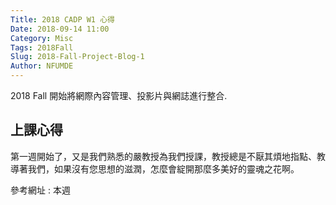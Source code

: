 ```yaml
---
Title: 2018 CADP W1 心得
Date: 2018-09-14 11:00
Category: Misc
Tags: 2018Fall
Slug: 2018-Fall-Project-Blog-1
Author: NFUMDE
---
```


2018 Fall 開始將網際內容管理、投影片與網誌進行整合.

<!-- PELICAN_END_SUMMARY -->

上課心得
----

第一週開始了，又是我們熟悉的嚴教授為我們授課，教授總是不厭其煩地指點、教導著我們，如果沒有您思想的滋潤，怎麼會綻開那麼多美好的靈魂之花啊。

參考網址 : 本週